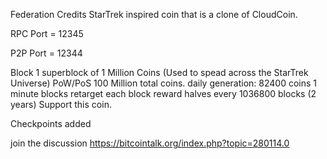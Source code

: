 Federation Credits StarTrek inspired coin that is a clone of CloudCoin.

RPC Port = 12345

P2P Port = 12344

Block 1 superblock of 1 Million Coins (Used to spead across the StarTrek Universe)
PoW/PoS 100 Million total coins.
daily generation: 82400 coins
1 minute blocks
retarget each block
reward halves every 1036800 blocks (2 years)
Support this coin.

Checkpoints added

join the discussion
https://bitcointalk.org/index.php?topic=280114.0
